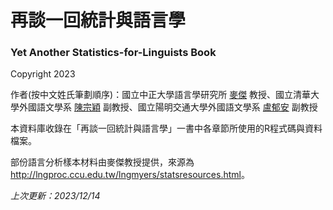 

# 再談一回統計與語言學
<h3>Yet Another Statistics-for-Linguists Book</h3>

Copyright 2023

作者(按中文姓氏筆劃順序)：國立中正大學語言學研究所 <a href="http://lngproc.ccu.edu.tw/lngmyers/" target="_blank">麥傑</a> 教授、國立清華大學外國語文學系 <a href="https://lngproc.hss.nthu.edu.tw" target="_blank">陳宗穎</a> 副教授、國立陽明交通大學外國語文學系 <a href="https://sites.google.com/site/nctuyuanlu/" target="_blank">盧郁安</a> 副教授

本資料庫收錄在「再談一回統計與語言學」一書中各章節所使用的R程式碼與資料檔案。

部份語言分析樣本材料由麥傑教授提供，來源為<a href="http://lngproc.ccu.edu.tw/lngmyers/statsresources.html" target="_blank">http://lngproc.ccu.edu.tw/lngmyers/statsresources.html</a>。

<i>上次更新：2023/12/14</i>
